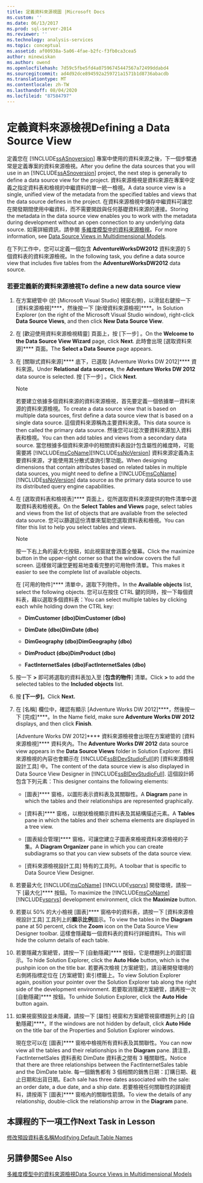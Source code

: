 ```yaml
---
title: 定義資料來源視圖 |Microsoft Docs
ms.custom: ''
ms.date: 06/13/2017
ms.prod: sql-server-2014
ms.reviewer: ''
ms.technology: analysis-services
ms.topic: conceptual
ms.assetid: af00938a-5a06-4fae-b2fc-f3fb0ca3cea5
author: minewiskan
ms.author: owend
ms.openlocfilehash: 7d59c5fbe5fd4a07596745447567a72499ddabd4
ms.sourcegitcommit: ad4d92dce894592a259721a1571b1d8736abacdb
ms.translationtype: MT
ms.contentlocale: zh-TW
ms.lasthandoff: 08/04/2020
ms.locfileid: "87584797"
---
```

# <a name="defining-a-data-source-view"></a><span data-ttu-id="03c81-102">定義資料來源檢視</span><span class="sxs-lookup"><span data-stu-id="03c81-102">Defining a Data Source View</span></span>
  <span data-ttu-id="03c81-103">定義您在 [!INCLUDE[ssASnoversion](../includes/ssasnoversion-md.md)] 專案中使用的資料來源之後，下一個步驟通常是定義專案的資料來源檢視。</span><span class="sxs-lookup"><span data-stu-id="03c81-103">After you define the data sources that you will use in an [!INCLUDE[ssASnoversion](../includes/ssasnoversion-md.md)] project, the next step is generally to define a data source view for the project.</span></span> <span data-ttu-id="03c81-104">資料來源檢視是資料來源在專案中定義之指定資料表和檢視的中繼資料的單一統一檢視。</span><span class="sxs-lookup"><span data-stu-id="03c81-104">A data source view is a single, unified view of the metadata from the specified tables and views that the data source defines in the project.</span></span> <span data-ttu-id="03c81-105">在資料來源檢視中儲存中繼資料可讓您在開發期間使用中繼資料，而不需要開啟與任何基礎資料來源的連接。</span><span class="sxs-lookup"><span data-stu-id="03c81-105">Storing the metadata in the data source view enables you to work with the metadata during development without an open connection to any underlying data source.</span></span> <span data-ttu-id="03c81-106">如需詳細資訊，請參閱 [多維度模型中的資料來源檢視](multidimensional-models/data-source-views-in-multidimensional-models.md)。</span><span class="sxs-lookup"><span data-stu-id="03c81-106">For more information, see [Data Source Views in Multidimensional Models](multidimensional-models/data-source-views-in-multidimensional-models.md).</span></span>  
  
 <span data-ttu-id="03c81-107">在下列工作中，您可以定義一個包含 **AdventureWorksDW2012** 資料來源的 5 個資料表的資料來源檢視。</span><span class="sxs-lookup"><span data-stu-id="03c81-107">In the following task, you define a data source view that includes five tables from the **AdventureWorksDW2012** data source.</span></span>  
  
### <a name="to-define-a-new-data-source-view"></a><span data-ttu-id="03c81-108">若要定義新的資料來源檢視</span><span class="sxs-lookup"><span data-stu-id="03c81-108">To define a new data source view</span></span>  
  
1.  <span data-ttu-id="03c81-109">在方案總管中 (於 [Microsoft Visual Studio] 視窗右側)，以滑鼠右鍵按一下 [資料來源檢視]\*\*\*\*，然後按一下 [新增資料來源檢視]\*\*\*\*。</span><span class="sxs-lookup"><span data-stu-id="03c81-109">In Solution Explorer (on the right of the Microsoft Visual Studio window), right-click **Data Source Views**, and then click **New Data Source View**.</span></span>  
  
2.  <span data-ttu-id="03c81-110">在 [歡迎使用資料來源檢視精靈]  頁面上，按 [下一步] 。</span><span class="sxs-lookup"><span data-stu-id="03c81-110">On the **Welcome to the Data Source View Wizard** page, click **Next**.</span></span> <span data-ttu-id="03c81-111">此時會出現 [選取資料來源]\*\*\*\* 頁面。</span><span class="sxs-lookup"><span data-stu-id="03c81-111">The **Select a Data Source** page appears.</span></span>  
  
3.  <span data-ttu-id="03c81-112">在 [關聯式資料來源]\*\*\*\* 底下，已選取 [Adventure Works DW 2012]\*\*\*\* 資料來源。</span><span class="sxs-lookup"><span data-stu-id="03c81-112">Under **Relational data sources**, the **Adventure Works DW 2012** data source is selected.</span></span> <span data-ttu-id="03c81-113">按 [下一步] 。</span><span class="sxs-lookup"><span data-stu-id="03c81-113">Click **Next**.</span></span>  
  
    > [!NOTE]  
    >  <span data-ttu-id="03c81-114">若要建立依據多個資料來源的資料來源檢視，首先要定義一個依據單一資料來源的資料來源檢視。</span><span class="sxs-lookup"><span data-stu-id="03c81-114">To create a data source view that is based on multiple data sources, first define a data source view that is based on a single data source.</span></span> <span data-ttu-id="03c81-115">這個資料來源稱為主要資料來源。</span><span class="sxs-lookup"><span data-stu-id="03c81-115">This data source is then called the primary data source.</span></span> <span data-ttu-id="03c81-116">然後您可以從次要資料來源加入資料表和檢視。</span><span class="sxs-lookup"><span data-stu-id="03c81-116">You can then add tables and views from a secondary data source.</span></span> <span data-ttu-id="03c81-117">當您根據多個資料來源中的相關資料表設計包含屬性的維度時，可能需要將 [!INCLUDE[msCoName](../includes/msconame-md.md)][!INCLUDE[ssNoVersion](../includes/ssnoversion-md.md)] 資料來源定義為主要資料來源，才能使用其分散式查詢引擎功能。</span><span class="sxs-lookup"><span data-stu-id="03c81-117">When designing dimensions that contain attributes based on related tables in multiple data sources, you might need to define a [!INCLUDE[msCoName](../includes/msconame-md.md)][!INCLUDE[ssNoVersion](../includes/ssnoversion-md.md)] data source as the primary data source to use its distributed query engine capabilities.</span></span>  
  
4.  <span data-ttu-id="03c81-118">在 [選取資料表和檢視表]\*\*\*\* 頁面上，從所選取資料來源提供的物件清單中選取資料表和檢視表。</span><span class="sxs-lookup"><span data-stu-id="03c81-118">On the **Select Tables and Views** page, select tables and views from the list of objects that are available from the selected data source.</span></span> <span data-ttu-id="03c81-119">您可以篩選這份清單來幫助您選取資料表和檢視。</span><span class="sxs-lookup"><span data-stu-id="03c81-119">You can filter this list to help you select tables and views.</span></span>  
  
    > [!NOTE]  
    >  <span data-ttu-id="03c81-120">按一下右上角的最大化按鈕，如此視窗就會涵蓋全螢幕。</span><span class="sxs-lookup"><span data-stu-id="03c81-120">Click the maximize button in the upper-right corner so that the window covers the full screen.</span></span> <span data-ttu-id="03c81-121">這樣做可讓您更輕易地查看完整的可用物件清單。</span><span class="sxs-lookup"><span data-stu-id="03c81-121">This makes it easier to see the complete list of available objects.</span></span>  
  
     <span data-ttu-id="03c81-122">在 [可用的物件]\*\*\*\* 清單中，選取下列物件。</span><span class="sxs-lookup"><span data-stu-id="03c81-122">In the **Available objects** list, select the following objects.</span></span> <span data-ttu-id="03c81-123">您可以在按住 CTRL 鍵的同時，按一下每個資料表，藉以選取多個資料表：</span><span class="sxs-lookup"><span data-stu-id="03c81-123">You can select multiple tables by clicking each while holding down the CTRL key:</span></span>  
  
    -   <span data-ttu-id="03c81-124">**DimCustomer (dbo)**</span><span class="sxs-lookup"><span data-stu-id="03c81-124">**DimCustomer (dbo)**</span></span>  
  
    -   <span data-ttu-id="03c81-125">**DimDate (dbo)**</span><span class="sxs-lookup"><span data-stu-id="03c81-125">**DimDate (dbo)**</span></span>  
  
    -   <span data-ttu-id="03c81-126">**DimGeography (dbo)**</span><span class="sxs-lookup"><span data-stu-id="03c81-126">**DimGeography (dbo)**</span></span>  
  
    -   <span data-ttu-id="03c81-127">**DimProduct (dbo)**</span><span class="sxs-lookup"><span data-stu-id="03c81-127">**DimProduct (dbo)**</span></span>  
  
    -   <span data-ttu-id="03c81-128">**FactInternetSales (dbo)**</span><span class="sxs-lookup"><span data-stu-id="03c81-128">**FactInternetSales (dbo)**</span></span>  
  
5.  <span data-ttu-id="03c81-129">按一下 **>** 即可將選取的資料表加入至 [**包含的物件**] 清單。</span><span class="sxs-lookup"><span data-stu-id="03c81-129">Click **>** to add the selected tables to the **Included objects** list.</span></span>  
  
6.  <span data-ttu-id="03c81-130">按 **[下一步]**。</span><span class="sxs-lookup"><span data-stu-id="03c81-130">Click **Next.**</span></span>  
  
7.  <span data-ttu-id="03c81-131">在 [名稱] 欄位中，確認有顯示 [Adventure Works DW 2012]\*\*\*\*，然後按一下 [完成]\*\*\*\*。</span><span class="sxs-lookup"><span data-stu-id="03c81-131">In the Name field, make sure **Adventure Works DW 2012** displays, and then click **Finish**.</span></span>  
  
     <span data-ttu-id="03c81-132">[Adventure Works DW 2012]\*\*\*\* 資料來源檢視會出現在方案總管的 [資料來源檢視]\*\*\*\* 資料夾內。</span><span class="sxs-lookup"><span data-stu-id="03c81-132">The **Adventure Works DW 2012** data source view appears in the **Data Source Views** folder in Solution Explorer.</span></span> <span data-ttu-id="03c81-133">資料來源檢視的內容也會顯示在 [!INCLUDE[ssBIDevStudioFull](../includes/ssbidevstudiofull-md.md)]的 [資料來源檢視設計工具] 中。</span><span class="sxs-lookup"><span data-stu-id="03c81-133">The content of the data source view is also displayed in Data Source View Designer in [!INCLUDE[ssBIDevStudioFull](../includes/ssbidevstudiofull-md.md)].</span></span> <span data-ttu-id="03c81-134">這個設計師包含下列元素：</span><span class="sxs-lookup"><span data-stu-id="03c81-134">This designer contains the following elements:</span></span>  
  
    -   <span data-ttu-id="03c81-135">[圖表]\*\*\*\* 窗格，以圖形表示資料表及其關聯性。</span><span class="sxs-lookup"><span data-stu-id="03c81-135">A **Diagram** pane in which the tables and their relationships are represented graphically.</span></span>  
  
    -   <span data-ttu-id="03c81-136">[資料表]\*\*\*\* 窗格，以樹狀檢視顯示資料表及其結構描述元素。</span><span class="sxs-lookup"><span data-stu-id="03c81-136">A **Tables** pane in which the tables and their schema elements are displayed in a tree view.</span></span>  
  
    -   <span data-ttu-id="03c81-137">[圖表組合管理]\*\*\*\* 窗格，可讓您建立子圖表來檢視資料來源檢視的子集。</span><span class="sxs-lookup"><span data-stu-id="03c81-137">A **Diagram Organizer** pane in which you can create subdiagrams so that you can view subsets of the data source view.</span></span>  
  
    -   <span data-ttu-id="03c81-138">[資料來源檢視設計工具] 特有的工具列。</span><span class="sxs-lookup"><span data-stu-id="03c81-138">A toolbar that is specific to Data Source View Designer.</span></span>  
  
8.  <span data-ttu-id="03c81-139">若要最大化 [!INCLUDE[msCoName](../includes/msconame-md.md)] [!INCLUDE[vsprvs](../includes/vsprvs-md.md)] 開發環境，請按一下 [最大化]\*\*\*\* 按鈕。</span><span class="sxs-lookup"><span data-stu-id="03c81-139">To maximize the [!INCLUDE[msCoName](../includes/msconame-md.md)] [!INCLUDE[vsprvs](../includes/vsprvs-md.md)] development environment, click the **Maximize** button.</span></span>  
  
9. <span data-ttu-id="03c81-140">若要以 50% 的大小檢視 [圖表]\*\*\*\* 窗格中的資料表，請按一下 [資料來源檢視設計工具] 工具列上的**顯示比例**圖示。</span><span class="sxs-lookup"><span data-stu-id="03c81-140">To view the tables in the **Diagram** pane at 50 percent, click the **Zoom** icon on the Data Source View Designer toolbar.</span></span> <span data-ttu-id="03c81-141">這樣會隱藏每一個資料表的資料行詳細資料。</span><span class="sxs-lookup"><span data-stu-id="03c81-141">This will hide the column details of each table.</span></span>  
  
10. <span data-ttu-id="03c81-142">若要隱藏方案總管，請按一下 [自動隱藏]\*\*\*\* 按鈕，它是標題列上的圖釘圖示。</span><span class="sxs-lookup"><span data-stu-id="03c81-142">To hide Solution Explorer, click the **Auto Hide** button, which is the pushpin icon on the title bar.</span></span> <span data-ttu-id="03c81-143">若要再次檢視 [方案總管]，請沿著開發環境的右側將指標定位在 [方案總管] 索引標籤上。</span><span class="sxs-lookup"><span data-stu-id="03c81-143">To view Solution Explorer again, position your pointer over the Solution Explorer tab along the right side of the development environment.</span></span> <span data-ttu-id="03c81-144">若要取消隱藏方案總管，請再按一次 [自動隱藏]\*\*\*\* 按鈕。</span><span class="sxs-lookup"><span data-stu-id="03c81-144">To unhide Solution Explorer, click the **Auto Hide** button again.</span></span>  
  
11. <span data-ttu-id="03c81-145">如果視窗預設並未隱藏，請按一下 [屬性] 視窗和方案總管視窗標題列上的 [自動隱藏]\*\*\*\*。</span><span class="sxs-lookup"><span data-stu-id="03c81-145">If the windows are not hidden by default, click **Auto Hide** on the title bar of the Properties and Solution Explorer windows.</span></span>  
  
     <span data-ttu-id="03c81-146">現在您可以在 [圖表]\*\*\*\* 窗格中檢視所有資料表及其關聯性。</span><span class="sxs-lookup"><span data-stu-id="03c81-146">You can now view all the tables and their relationships in the **Diagram** pane.</span></span> <span data-ttu-id="03c81-147">請注意，FactInternetSales 資料表和 DimDate 資料表之間有 3 種關聯性。</span><span class="sxs-lookup"><span data-stu-id="03c81-147">Notice that there are three relationships between the FactInternetSales table and the DimDate table.</span></span> <span data-ttu-id="03c81-148">每一個銷售都有 3 個相關的銷售日期：訂購日期、截止日期和出貨日期。</span><span class="sxs-lookup"><span data-stu-id="03c81-148">Each sale has three dates associated with the sale: an order date, a due date, and a ship date.</span></span> <span data-ttu-id="03c81-149">若要檢視任何關聯性的詳細資料，請按兩下 [圖表]\*\*\*\* 窗格內的關聯性箭頭。</span><span class="sxs-lookup"><span data-stu-id="03c81-149">To view the details of any relationship, double-click the relationship arrow in the **Diagram** pane.</span></span>  
  
## <a name="next-task-in-lesson"></a><span data-ttu-id="03c81-150">本課程的下一項工作</span><span class="sxs-lookup"><span data-stu-id="03c81-150">Next Task in Lesson</span></span>  
 [<span data-ttu-id="03c81-151">修改預設資料表名稱</span><span class="sxs-lookup"><span data-stu-id="03c81-151">Modifying Default Table Names</span></span>](lesson-1-4-modifying-default-table-names.md)  
  
## <a name="see-also"></a><span data-ttu-id="03c81-152">另請參閱</span><span class="sxs-lookup"><span data-stu-id="03c81-152">See Also</span></span>  
 [<span data-ttu-id="03c81-153">多維度模型中的資料來源檢視</span><span class="sxs-lookup"><span data-stu-id="03c81-153">Data Source Views in Multidimensional Models</span></span>](multidimensional-models/data-source-views-in-multidimensional-models.md)  
  
  
